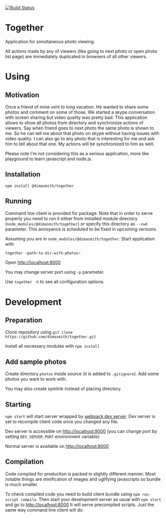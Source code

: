 [![Build Status](https://travis-ci.org/dimasmith/together.svg?branch=dev)](https://travis-ci.org/dimasmith/together)

Together
========

Application for simultaneous photo viewing.

All actions made by any of viewers (like going to next photo or open photo list page)
are immediately duplicated in browsers of all other viewers.

# Using

## Motivation

Once a friend of mine vent to long vacation. He wanted to share some photos and comment on some of those.
We started a skype conversation with screen sharing but video quality was pretty bad.
This application allows to show all photos from directory and synchronize actions of viewers.
Say when friend goes to next photo the same photo is shown to me. So he can tell me about that photo on
skype without having issues with video quality. I can also go to any photo that is interesting for me
and ask him to tell about that one. My actions will be synchronized to him as well.

Please note I'm not considering this as a serious application, more like playground to learn
javascript and node.js.

## Installation

`npm install @dimasmith/together`

## Running

Command line client is provided for package.
Note that in order to serve properly you need to run
it either from installed module directory
(`node_modules/@dimasmith/together`) or specify this directory
as `--cwd` parameter. This annoyance is scheduled to be fixed in upcoming versions.

Assuming you are in `node_modules/@dimasmith/together`. Start application with
```bash
together <path-to-dir-with-photos>
```
Open [http://localhost:8000](http://localhost:8000)

You may change server port using `-p` parameter.

Use `together -h` to see all configuration options.

# Development

## Preparation

Clone repository using `git clone https://github.com/dimasmith/together.git`

Install all necessary modules with `npm install`

## Add sample photos

Create directory `photos` inside source (it is added to `.gitignore`).
Add some photos you want to work with.

You may also create symlink instead of placing directory.

## Starting

`npm start` will start server wrapped by [webpack dev server](http://webpack.github.io/docs/webpack-dev-server.html).
Dev server is set to recompile client code once you changed any file.

Dev server is accessible on [http://localhost:9000](http://localhost:9000) (you can change
port by setting `DEV_SERVER_PORT` environment variable)

Normal server is available on [http://localhost:8000](http://localhost:8000)

## Compilation

Code compiled for production is packed in slightly different manner. Most notable things
are minification of images and uglifying javascripts so bundle is much smaller.

To check compiled code you need to build client bundle using `npm run-script compile`.
Then start your development server as usual with `npm start` and go to
[http://localhost:8000](http://localhost:8000) It will serve precompiled scripts.
Just the same way command line client will do.
